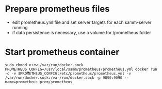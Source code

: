 # Prepare prometheus files
* edit prometheus.yml file and set server targets for each samm-server running
* if data persistence is necessary, use a volume for /prometheus folder
# Start prometheus container
`sudo chmod o+rw /var/run/docker.sock
PROMETHEUS_CONFIG=/usr/local/samm/prometheus/prometheus.yml
docker run -d -v $PROMETHEUS_CONFIG:/etc/prometheus/prometheus.yml -v /var/run/docker.sock:/var/run/docker.sock -p 9090:9090 --name=prometheus prom/prometheus`